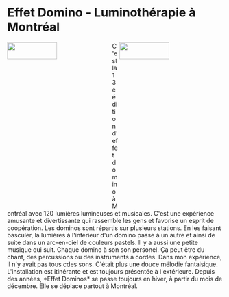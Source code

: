 # Effet Domino - Luminothérapie à Montréal
<img align="left" width="48%" height="10%" src="https://github.com/FOXTROTDELTALIMA/H23_V13_inspirations_LAFRENIERE/blob/main/fichier_Orale_Luminoth%C3%A9rapie/Images/Square-Victoria.png">
<img align="right" width="48%" height="10%" src="https://github.com/FOXTROTDELTALIMA/H23_V13_inspirations_LAFRENIERE/blob/main/fichier_Orale_Luminoth%C3%A9rapie/Images/dominos-lum.png">
C'est la 13e édition d'effet domino à Montréal avec 120 lumières lumineuses et musicales. C'est une expérience amusante et divertissante qui rassemble les gens et favorise un esprit de coopération. Les dominos sont répartis sur plusieurs stations. En les faisant basculer, la lumières à l'intérieur d'un domino passe à un autre et ainsi de suite dans un arc-en-ciel de couleurs pastels. Il y a aussi une petite musique qui suit. Chaque domino à son son personel. Ça peut être du chant, des percussions ou des instruments à cordes. Dans mon expérience, il n'y avait pas tous cdes sons. C'était plus une douce mélodie fantaisique.
L'installation est itinérante et est toujours présentée à l'extérieure. Depuis des années, *Effet Dominos* se passe toujours en hiver, à partir du mois de décembre. Elle se déplace partout à Montréal.

